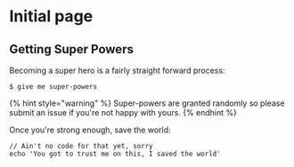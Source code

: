 # Initial page

## Getting Super Powers

Becoming a super hero is a fairly straight forward process:

```
$ give me super-powers
```

{% hint style="warning" %}
 Super-powers are granted randomly so please submit an issue if you're not happy with yours.
{% endhint %}

Once you're strong enough, save the world:

```
// Ain't no code for that yet, sorry
echo 'You got to trust me on this, I saved the world'
```



